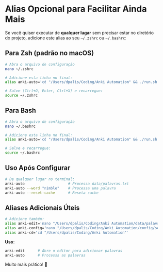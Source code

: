 # Alias Opcional para Facilitar Ainda Mais

Se você quiser executar de **qualquer lugar** sem precisar estar no diretório do projeto, adicione este alias ao seu `~/.zshrc` ou `~/.bashrc`:

## Para Zsh (padrão no macOS)

```bash
# Abra o arquivo de configuração
nano ~/.zshrc

# Adicione esta linha no final:
alias anki-auto='cd "/Users/dpalis/Coding/Anki Automation" && ./run.sh'

# Salve (Ctrl+O, Enter, Ctrl+X) e recarregue:
source ~/.zshrc
```

## Para Bash

```bash
# Abra o arquivo de configuração
nano ~/.bashrc

# Adicione esta linha no final:
alias anki-auto='cd "/Users/dpalis/Coding/Anki Automation" && ./run.sh'

# Salve e recarregue:
source ~/.bashrc
```

## Uso Após Configurar

```bash
# De qualquer lugar no terminal:
anki-auto                    # Processa data/palavras.txt
anki-auto --word "nimble"    # Processa uma palavra
anki-auto --reset-cache      # Reseta cache
```

## Aliases Adicionais Úteis

```bash
# Adicione também:
alias anki-edit='nano "/Users/dpalis/Coding/Anki Automation/data/palavras.txt"'
alias anki-config='nano "/Users/dpalis/Coding/Anki Automation/config/settings.json"'
alias anki-cd='cd "/Users/dpalis/Coding/Anki Automation"'
```

**Uso:**
```bash
anki-edit      # Abre o editor para adicionar palavras
anki-auto      # Processa as palavras
```

Muito mais prático! 🚀
